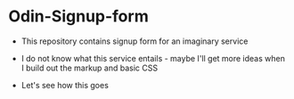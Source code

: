 # Odin-Signup-form

- This repository contains signup form for an imaginary service

- I do not know what this service entails - maybe I'll get more ideas when I build out the markup and basic CSS

- Let's see how this goes